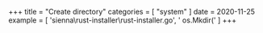 +++
title = "Create directory"
categories = [ "system" ]
date = 2020-11-25
example = [
   'sienna\rust-installer\rust-installer.go', ' os.Mkdir('
]
+++
